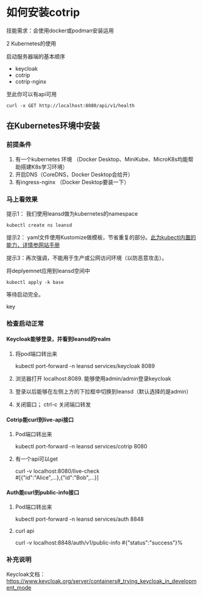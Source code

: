 # 如何安装cotrip

技能需求：会使用docker或podman安装运用

2 Kubernetes的使用

启动服务器端的基本顺序
- keycloak
- cotrip
- cotrip-nginx

至此你可以有api可用

    curl -x GET http://localhost:8080/api/v1/health


## 在Kubernetes环境中安装

### 前提条件

1. 有一个kubernetes 环境 （Docker Desktop、MiniKube、MicroK8s均能帮助搭建K8s学习环境）
2. 开启DNS（CoreDNS，Docker Desktop会给开）
3. 有ingress-nginx （Docker Desktop要装一下）

### 马上看效果

提示1： 我们使用leansd做为kubernetes的namespace

    kubectl create ns leansd

提示2： yaml文件使用Kustomize做模板，节省重复的部分。[此为kubectl内置的能力，详情参网站手册](https://kustomize.io/)


提示3：再次强调，不能用于生产或公网访问环境（以防恶意攻击）。 

将deplyemnet应用到leansd空间中

    kubectl apply -k base    

等待启动完全。

key

### 检查启动正常

#### Keycloak能够登录，并看到leansd的realm

1. 将pod端口转出来

    kubectl port-forward -n leansd services/keycloak 8089 

2. 浏览器打开 localhost:8089. 能够使用admin/admin登录keycloak

3. 登录以后能够在左侧上方的下拉框中切换到leansd（默认选择的是admin）

4. 关闭窗口； ctrl-c 关闭端口转发

#### Cotrip能curl到live-api接口

1. Pod端口转出来

    kubectl port-forward -n leansd services/cotrip 8080

2. 有一个api可以get
    
    curl -v localhost:8080/live-check     
    #[{"id":"Alice",...},{"id":"Bob",...}]  

#### Auth能curl到public-info接口

1. Pod端口转出来

    kubectl port-forward -n leansd services/auth 8848 

2. curl api

    curl -v localhost:8848/auth/v1/public-info 
    #{"status":"success"}%             

### 补充说明

Keycloak文档：https://www.keycloak.org/server/containers#_trying_keycloak_in_development_mode
